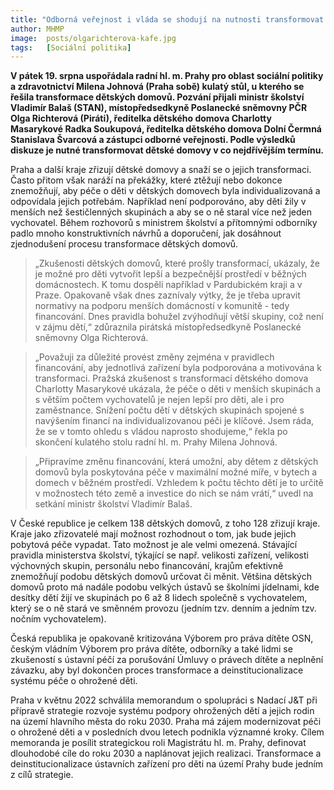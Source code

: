 ```yaml
---
title: "Odborná veřejnost i vláda se shodují na nutnosti transformovat dětské domovy"
author: MHMP
image: 	posts/olgarichterova-kafe.jpg
tags:   [Sociální politika]
---
```

 
**V pátek 19. srpna uspořádala radní hl. m. Prahy pro oblast sociální politiky a zdravotnictví Milena Johnová (Praha sobě) kulatý stůl, u kterého se řešila transformace dětských domovů. Pozvání přijali ministr školství Vladimír Balaš (STAN), místopředsedkyně Poslanecké sněmovny PČR Olga Richterová (Piráti), ředitelka dětského domova Charlotty Masarykové Radka Soukupová, ředitelka dětského domova Dolní Čermná Stanislava Švarcová a zástupci odborné veřejnosti. Podle výsledků diskuze je nutné transformovat dětské domovy v co nejdřívějším termínu.**

Praha a další kraje zřizují dětské domovy a snaží se o jejich transformaci. Často přitom však naráží na překážky, které ztěžují nebo dokonce znemožňují, aby péče o děti v dětských domovech byla individualizovaná a odpovídala jejich potřebám. Například není podporováno, aby děti žily v menších než šestičlenných skupinách a aby se o ně staral více než jeden vychovatel. Během rozhovorů s ministrem školství a přítomnými odborníky padlo mnoho konstruktivních návrhů a doporučení, jak dosáhnout zjednodušení procesu transformace dětských domovů.

> „Zkušenosti dětských domovů, které prošly transformací, ukázaly, že je možné pro děti vytvořit lepší a bezpečnější prostředí v běžných domácnostech. K tomu dospěli například v Pardubickém kraji a v Praze. Opakovaně však dnes zaznívaly výtky, že je třeba upravit normativy na podporu menších domácností v komunitě - tedy financování. Dnes pravidla bohužel zvýhodňují větší skupiny, což není v zájmu dětí,“ zdůraznila pirátská místopředsedkyně Poslanecké sněmovny Olga Richterová.

> „Považuji za důležité provést změny zejména v pravidlech financování, aby jednotlivá zařízení byla podporována a motivována k transformaci. Pražská zkušenost s transformací dětského domova Charlotty Masarykové ukázala, že péče o děti v menších skupinách a s větším počtem vychovatelů je nejen lepší pro děti, ale i pro zaměstnance. Snížení počtu dětí v dětských skupinách spojené s navýšením financí na individualizovanou péči je klíčové. Jsem ráda, že se v tomto ohledu s vládou naprosto shodujeme,“ řekla po skončení kulatého stolu radní hl. m. Prahy Milena Johnová. 

> „Připravíme změnu financování, která umožní, aby dětem z dětských domovů byla poskytována péče v maximální možné míře, v bytech a domech v běžném prostředí. Vzhledem k počtu těchto dětí je to určitě v možnostech této země a investice do nich se nám vrátí,“ uvedl na setkání ministr školství Vladimír Balaš.

V České republice je celkem 138 dětských domovů, z toho 128 zřizují kraje. Kraje jako zřizovatelé mají možnost rozhodnout o tom, jak bude jejich pobytová péče vypadat. Tato možnost je ale velmi omezená. Stávající pravidla ministerstva školství, týkající se např. velikosti zařízení, velikosti výchovných skupin, personálu nebo financování, krajům efektivně znemožňují podobu dětských domovů určovat či měnit. Většina dětských domovů proto má nadále podobu velkých ústavů se školními jídelnami, kde desítky dětí žijí ve skupinách po 6 až 8 lidech společně s vychovatelem, který se o ně stará ve směnném provozu (jedním tzv. denním a jedním tzv. nočním vychovatelem).

Česká republika je opakovaně kritizována Výborem pro práva dítěte OSN, českým vládním Výborem pro práva dítěte, odborníky a také lidmi se zkušeností s ústavní péčí za porušování Úmluvy o právech dítěte a neplnění závazku, aby byl dokončen proces transformace a deinstitucionalizace systému péče o ohrožené děti.

Praha v květnu 2022 schválila memorandum o spolupráci s Nadací J&T při přípravě strategie rozvoje systému podpory ohrožených dětí a jejich rodin na území hlavního města do roku 2030. Praha má zájem modernizovat péči o ohrožené děti a v posledních dvou letech podnikla významné kroky. Cílem memoranda je posílit strategickou roli Magistrátu hl. m. Prahy, definovat dlouhodobé cíle do roku 2030 a naplánovat jejich realizaci. Transformace a deinstitucionalizace ústavních zařízení pro děti na území Prahy bude jedním z cílů strategie.
